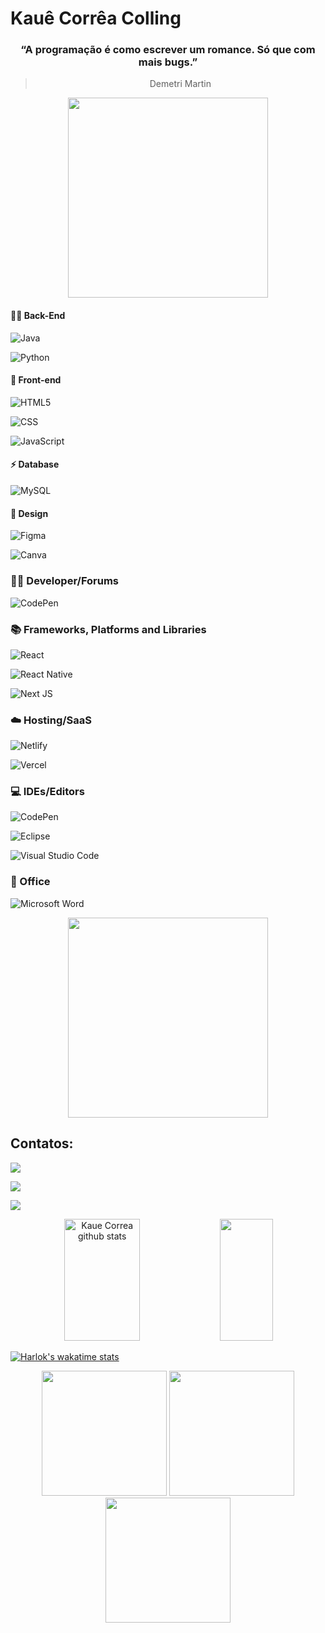 # Kauê Corrêa Colling 

<div align="center">
     
### “A programação é como escrever um romance. Só que com mais bugs.”
> Demetri Martin
     
  <img height="320em" src="https://i.pinimg.com/originals/ff/ca/24/ffca24e79820ecf08752c0ab6d02d8a6.gif"/>
  
</div>

#### 👩‍💻 Back-End

![Java](https://img.shields.io/badge/java-%23ED8B00.svg?style=for-the-badge&logo=openjdk&logoColor=white)

![Python](https://img.shields.io/badge/python-3670A0?style=for-the-badge&logo=python&logoColor=ffdd54)

#### 🎨 Front-end

![HTML5](https://img.shields.io/badge/html5-%23E34F26.svg?style=for-the-badge&logo=html5&logoColor=white)

![CSS](https://img.shields.io/badge/css-%231572B6.svg?style=for-the-badge&logo=css3&logoColor=white)

![JavaScript](https://img.shields.io/badge/javascript-%23323330.svg?style=for-the-badge&logo=javascript&logoColor=%23F7DF1E)

#### ⚡ Database

![MySQL](https://img.shields.io/badge/mysql-%2300f.svg?style=for-the-badge&logo=mysql&logoColor=white)

#### 🎨 Design

![Figma](https://img.shields.io/badge/figma-%23F24E1E.svg?style=for-the-badge&logo=figma&logoColor=white)

![Canva](https://img.shields.io/badge/Canva-%2300C4CC.svg?style=for-the-badge&logo=Canva&logoColor=white)

### 🧑‍💻 Developer/Forums

![CodePen](https://img.shields.io/badge/Codepen-000000?style=for-the-badge&logo=codepen&logoColor=white)

### 📚 Frameworks, Platforms and Libraries

![React](https://img.shields.io/badge/react-%2320232a.svg?style=for-the-badge&logo=react&logoColor=%2361DAFB)

![React Native](https://img.shields.io/badge/react_native-%2320232a.svg?style=for-the-badge&logo=react&logoColor=%2361DAFB)

![Next JS](https://img.shields.io/badge/Next-black?style=for-the-badge&logo=next.js&logoColor=white)

### ☁️ Hosting/SaaS

![Netlify](https://img.shields.io/badge/netlify-%23000000.svg?style=for-the-badge&logo=netlify&logoColor=#00C7B7)

![Vercel](https://img.shields.io/badge/vercel-%23000000.svg?style=for-the-badge&logo=vercel&logoColor=white)

### 💻 IDEs/Editors

![CodePen](https://img.shields.io/badge/CodePen-white?style=for-the-badge&logo=codepen&logoColor=black)

![Eclipse](https://img.shields.io/badge/Eclipse-FE7A16.svg?style=for-the-badge&logo=Eclipse&logoColor=white)

![Visual Studio Code](https://img.shields.io/badge/Visual%20Studio%20Code-0078d7.svg?style=for-the-badge&logo=visual-studio-code&logoColor=white)

### 🏢 Office

![Microsoft Word](https://img.shields.io/badge/Microsoft_Word-2B579A?style=for-the-badge&logo=microsoft-word&logoColor=white)

<div align="center">
  
  <img height="320em" src="https://i.pinimg.com/originals/53/be/fb/53befb59578b676869b012551798cf8d.gif"/>
  
</div>

## Contatos:

<div>
  
  <a href="https://www.instagram.com/3am.kaue/" target="_blank"><img loading="lazy" src="https://img.shields.io/badge/-Instagram-%23E4405F?style=for-the-        badge&logo=instagram&logoColor=white" target="_blank"></a>
  
  <a href = "mailto:kauecoficial@gmail.com"><img loading="lazy" src="https://img.shields.io/badge/Gmail-D14836?style=for-the-badge&logo=gmail&logoColor=white" target="_blank"></a>
  
  <a href="https://www.linkedin.com/in/kau%C3%AA-corr%C3%AAa-colling-7a31ba291/" target="_blank"><img loading="lazy" src="https://img.shields.io/badge/-LinkedIn-%230077B5?style=for-the-    badge&logo=linkedin&logoColor=white" target="_blank"></a>  
  
</div>

<div align="center">  
  
  <img width="49%" height="195px" src="https://github-readme-stats.vercel.app/api?username=KaueColling&show_icons=true&count_private=true&hide_border=true&title_color=00bfbf&icon_color=00bfbf&text_color=c9d1d9&bg_color=0d1117" alt="Kaue Correa github stats" /> 
  
  <img width="41%" height="195px" src="https://github-readme-stats.vercel.app/api/top-langs/?username=KaueColling&layout=compact&hide_border=true&title_color=00bfbf&text_color=00bfbf&bg_color=0d1117" />
  
</div>

[![Harlok's wakatime stats](https://github-readme-stats.vercel.app/api/wakatime?username=mgckaled&layout=compact)](https://github.com/anuraghazra/github-readme-stats)

<div align="center">

  <img height="200em" src="https://i.pinimg.com/originals/c6/44/71/c644715b76a7f65e53d1b279fbac4efe.gif"/>
  <img height="200em" src="https://i.pinimg.com/originals/c6/44/71/c644715b76a7f65e53d1b279fbac4efe.gif"/>
  <img height="200em" src="https://i.pinimg.com/originals/c6/44/71/c644715b76a7f65e53d1b279fbac4efe.gif"/>
  
</div>
